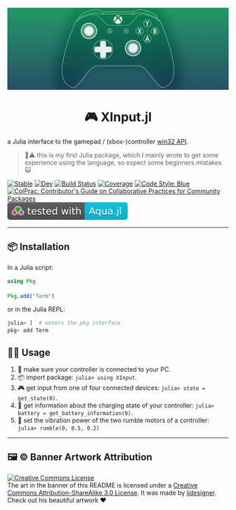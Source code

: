 <p align="center">
    <img src="https://github.com/LaurenzBeck/XInput.jl/blob/master/docs/src/assets/xbox_controller_banner.jpg?raw=true"/></a>
</p>

<h1 align="center">
    🎮 XInput.jl
</h1>

a Julia interface to the gamepad / (xbox-)controller [win32 API](https://learn.microsoft.com/en-us/windows/win32/xinput/xinput-game-controller-apis-portal).

> 🤚⚠️ this is my first Julia package, which I mainly wrote to get some experience using the language, so expect some beginners mistakes 😺

[![Stable](https://img.shields.io/badge/docs-stable-blue.svg)](https://laurenzbeck.github.io/XInput.jl/stable/)
[![Dev](https://img.shields.io/badge/docs-dev-blue.svg)](https://laurenzbeck.github.io/XInput.jl/dev/)
[![Build Status](https://github.com/laurenzbeck/XInput.jl/actions/workflows/CI.yml/badge.svg?branch=master)](https://github.com/laurenzbeck/XInput.jl/actions/workflows/CI.yml?query=branch%3Amaster)
[![Coverage](https://codecov.io/gh/laurenzbeck/XInput.jl/branch/master/graph/badge.svg)](https://codecov.io/gh/laurenzbeck/XInput.jl)
[![Code Style: Blue](https://img.shields.io/badge/code%20style-blue-4495d1.svg)](https://github.com/invenia/BlueStyle)
[![ColPrac: Contributor's Guide on Collaborative Practices for Community Packages](https://img.shields.io/badge/ColPrac-Contributor's%20Guide-blueviolet)](https://github.com/SciML/ColPrac)
[![Aqua](https://raw.githubusercontent.com/JuliaTesting/Aqua.jl/master/badge.svg)](https://github.com/JuliaTesting/Aqua.jl)

---

## 📦 Installation

In a Julia script:

```julia
using Pkg

Pkg.add("Term")
```

or in the Julia REPL:

```julia
julia> ]  # enters the pkg interface
pkg> add Term
```

## 🧑‍💻 Usage

1. 🛜 make sure your controller is connected to your PC.
2. 📦 import package: `julia> using XInput`.
3. 🎮 get input from one of four connected devices: `julia> state = get_state(0)`.
4. 🔋 get information about the charging state of your controller: `julia> battery = get_battery_information(0)`.
5. 📳 set the vibration power of the two rumble motors of a controller: `julia> rumble(0, 0.5, 0.2)`

---

## 🖼️ ©️ Banner Artwork Attribution

<a rel="license" href="https://creativecommons.org/licenses/by-sa/3.0/"><img alt="Creative Commons License" style="border-width:0" src="https://i.creativecommons.org/l/by-sa/3.0/88x31.png" /></a><br />The art in the banner of this README is licensed under a [Creative Commons Attribution-ShareAlike 3.0 License](https://creativecommons.org/licenses/by-sa/3.0/). It was made by [ljdesigner](https://www.deviantart.com/ljdesigner). Check out his beautiful artwork ❤️
